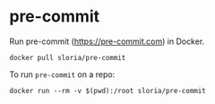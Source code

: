 # pre-commit

Run pre-commit (https://pre-commit.com) in Docker.

```
docker pull sloria/pre-commit
```

To run `pre-commit` on a repo:

```
docker run --rm -v $(pwd):/root sloria/pre-commit
```
